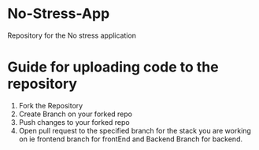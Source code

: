 # No-Stress-App
Repository for the No stress application

# Guide for uploading code to the repository
  1. Fork the Repository
  2. Create Branch on your forked repo
  3. Push changes to your forked repo
  4. Open pull request to the specified branch for the stack you are working on ie frontend branch for frontEnd and Backend Branch for backend. 
